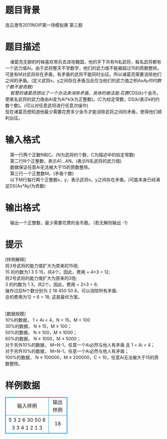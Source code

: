 # 

 
 # 题目背景 
连云港市2011NOIP第一场模拟赛&nbsp;第三题 

 
 # 题目描述 
&nbsp;&nbsp;&nbsp;&nbsp;诸葛亮无聊的时候喜欢带兵去进攻魏国，他的手下共有N名武将，每名武将都有一个武力值Ai。由于武将整天不学数学，他们的武力值不能被超过15的质数整除。可是有M对武将存在矛盾，有矛盾的武将不能同时出征。所以诸葛亮需要消除他们之间的矛盾。(定义武将x，y之间存在矛盾当且仅当他们的武力值之积Ax*Ay的约数个数不是奇数)<BR>&nbsp;&nbsp;&nbsp;&nbsp;智慧的诸葛亮想出了一个办法来消除矛盾。具体的做法是:花费C*DS(k)个金币，使某名武将的武力值由Ai变为Ai*k(k为正整数)。(C为给定常数，DS(k)表示k的约数个数)。(可以对任意武将进行任意次操作)<BR>现在诸葛亮想知道他最少需要花费多少金币才能消除武将之间的矛盾，使得他们顺利出征。<BR> 

 
 # 输入格式 
&nbsp;&nbsp;&nbsp;&nbsp;第一行两个正数N和C。(N为武将的个数，C为描述中的给定常数)<BR>&nbsp;&nbsp;&nbsp;&nbsp;第二行N个正整数，表示A1…AN。(表示N名武将的武力值)<BR>&nbsp;&nbsp;&nbsp;&nbsp;数据保证任意Ai无法被大于15的质数整除。<BR>&nbsp;&nbsp;&nbsp;&nbsp;第三行一个正整数M。(矛盾个数)<BR>&nbsp;&nbsp;&nbsp;&nbsp;以下M行每行两个正整数x，y，表示武将x，y之间存在矛盾。(可能本身已经满足DS(Ax*Ay)为奇数)<BR> 

 
 # 输出格式 
&nbsp;&nbsp;&nbsp;&nbsp;输出一个正整数，最少需要花费的金币数。（若无解则输出&nbsp;-1） 

 
 # 提示 
[样例解释]<BR>将3号武将的能力值扩大为原来的15倍;<BR>15&nbsp;的约数为1&nbsp;3&nbsp;5&nbsp;15，共4个。因此，费用&nbsp;=&nbsp;4×3&nbsp;=&nbsp;12;<BR>将2号武将的能力值扩大为原来的3倍;<BR>3&nbsp;的约数为&nbsp;1&nbsp;3，共2个。因此，费用&nbsp;=&nbsp;2×3&nbsp;=&nbsp;6;<BR>操作过后N个数分别为&nbsp;2&nbsp;18&nbsp;450&nbsp;50&nbsp;8，可以消除所有矛盾;<BR>总的费用为12&nbsp;+&nbsp;6&nbsp;=&nbsp;18;&nbsp;这是最优方案。<BR>	<BR><BR>[数据规模]<BR>10%的数据，&nbsp;1&nbsp;&lt;&nbsp;Ai&nbsp;&lt;&nbsp;4，N&nbsp;&lt;&nbsp;15，M&nbsp;&lt;&nbsp;100<BR>30%的数据，&nbsp;N&nbsp;≤&nbsp;15，M&nbsp;≤&nbsp;100；<BR>50%的数据，&nbsp;N&nbsp;≤&nbsp;100，M&nbsp;≤&nbsp;1000；<BR>60%的数据，&nbsp;N&nbsp;≤&nbsp;1000，M&nbsp;≤&nbsp;5000；<BR>对于另外10%的数据，&nbsp;M=N-1，任意一个Ai必然与他人有矛盾&nbsp;且&nbsp;1&nbsp;&lt;&nbsp;Ai&nbsp;&lt;&nbsp;4；<BR>对于另外10%的数据，&nbsp;M=N-1，任意一个Ai必然与他人有矛盾；<BR>100%的数据，&nbsp;N&nbsp;≤&nbsp;100000，M&nbsp;≤&nbsp;200000，C&nbsp;&lt;&nbsp;10，任意Ai无法被大于15的质数整除。<BR> 
# 样例数据
<style>
        table,table tr th, table tr td { border:1px solid #0094ff; }
        table { width: 200px; min-height: 25px; line-height: 25px; text-align: center; border-collapse: collapse;}   
    </style>
<table>
	<tr>
		<td>输入样例</td>
		<td>输出样例</td>
	</tr>
<tr><td>5 3
2 6 30 50 8
3
3 4
1 2
1 3
</td><td>18</td></tr></table>
